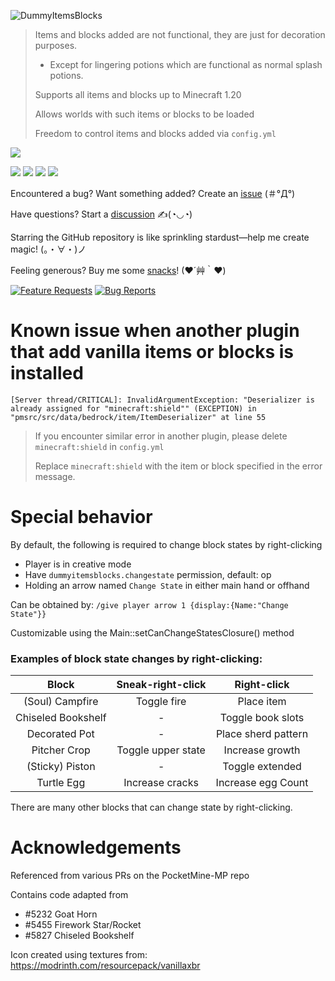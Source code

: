 ![DummyItemsBlocks](https://socialify.git.ci/diamond-gold/DummyItemsBlocks/image?description=1&font=Inter&forks=1&issues=1&logo=https%3A%2F%2Fgithub.com%2Fdiamond-gold%2FDummyItemsBlocks%2Fraw%2Fmain%2Ficon.gif&name=1&owner=1&pattern=Circuit%20Board&pulls=1&stargazers=1&theme=Light)

> Items and blocks added are not functional, they are just for decoration purposes.
> 
> * Except for lingering potions which are functional as normal splash potions.
>
> Supports all items and blocks up to Minecraft 1.20
>
> Allows worlds with such items or blocks to be loaded
> 
> Freedom to control items and blocks added via `config.yml`

[![](https://poggit.pmmp.io/ci.shield/diamond-gold/DummyItemsBlocks/DummyItemsBlocks?style=for-the-badge)](https://poggit.pmmp.io/ci/diamond-gold/DummyItemsBlocks/~)

[![](https://poggit.pmmp.io/shield.api/DummyItemsBlocks?style=for-the-badge)](https://poggit.pmmp.io/p/DummyItemsBlocks)
[![](https://poggit.pmmp.io/shield.downloads/DummyItemsBlocks?style=for-the-badge)](https://poggit.pmmp.io/p/DummyItemsBlocks)
[![](https://poggit.pmmp.io/shield.downloads.total/DummyItemsBlocks?style=for-the-badge)](https://poggit.pmmp.io/p/DummyItemsBlocks)
[![](https://poggit.pmmp.io/shield.state/DummyItemsBlocks?style=for-the-badge)](https://poggit.pmmp.io/p/DummyItemsBlocks)

Encountered a bug? Want something added? Create an [issue](https://github.com/diamond-gold/DummyItemsBlocks/issues) (＃°Д°)

Have questions? Start a [discussion](https://github.com/diamond-gold/DummyItemsBlocks/discussions) ✍(◔◡◔)

Starring the GitHub repository is like sprinkling stardust—help me create magic! (。・∀・)ノ

Feeling generous? Buy me some [snacks](https://ko-fi.com/diamondgold)! (❤´艸｀❤)

[![Feature Requests](https://img.shields.io/github/issues-raw/diamond-gold/DummyItemsBlocks/Feature%20Request?label=Feature%20Requests&logo=github&style=for-the-badge)](https://github.com/diamond-gold/DummyItemsBlocks/issues)
[![Bug Reports](https://img.shields.io/github/issues-raw/diamond-gold/DummyItemsBlocks/bug?label=Bug%20Reports&logo=github&style=for-the-badge)](https://github.com/diamond-gold/DummyItemsBlocks/issues)

# Known issue when another plugin that add vanilla items or blocks is installed
`
[Server thread/CRITICAL]: InvalidArgumentException: "Deserializer is already assigned for "minecraft:shield"" (EXCEPTION) in "pmsrc/src/data/bedrock/item/ItemDeserializer" at line 55
`

> If you encounter similar error in another plugin, please delete `minecraft:shield` in `config.yml`
> 
> Replace `minecraft:shield` with the item or block specified in the error message.

# Special behavior

By default, the following is required to change block states by right-clicking
- Player is in creative mode
- Have `dummyitemsblocks.changestate` permission, default: op
- Holding an arrow named `Change State` in either main hand or offhand

Can be obtained by: ```/give player arrow 1 {display:{Name:"Change State"}}```

Customizable using the Main::setCanChangeStatesClosure() method

### Examples of block state changes by right-clicking:
|       Block        | Sneak-right-click  |     Right-click     |
|:------------------:|:------------------:|:-------------------:|
|  (Soul) Campfire   |    Toggle fire     |     Place item      |
| Chiseled Bookshelf |         -          |  Toggle book slots  |
|   Decorated Pot    |         -          | Place sherd pattern |
|    Pitcher Crop    | Toggle upper state |   Increase growth   |
|  (Sticky) Piston   |         -          |   Toggle extended   |
|     Turtle Egg     |  Increase cracks   | Increase egg Count  |

There are many other blocks that can change state by right-clicking.

# Acknowledgements
Referenced from various PRs on the PocketMine-MP repo

Contains code adapted from
- #5232 Goat Horn
- #5455 Firework Star/Rocket
- #5827 Chiseled Bookshelf

Icon created using textures from: https://modrinth.com/resourcepack/vanillaxbr